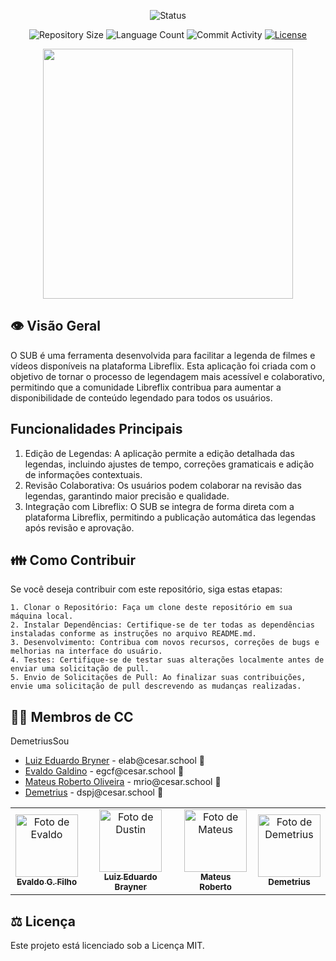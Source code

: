 <p align="center">
  <img
    src="https://img.shields.io/badge/Status-Em%20desenvolvimento-green?style=flat-square"
    alt="Status"
  />
</p>


<p align="center">
  <img
    src="https://img.shields.io/github/repo-size/P-E-N-T-E-S/Sub?style=flat"
    alt="Repository Size"
  />
  <img
    src="https://img.shields.io/github/languages/count/P-E-N-T-E-S/Sub?style=flat&logo=python"
    alt="Language Count"
  />
  <img
    src="https://img.shields.io/github/commit-activity/t/P-E-N-T-E-S/Sub?style=flat&logo=github"
    alt="Commit Activity"
  />
  <a href="LICENSE.md"
    ><img
      src="https://img.shields.io/github/license/P-E-N-T-E-S/Sub"
      alt="License"
  /></a>
</p>

<p align="center">
  <img
    width="400"
    display="inline-block"
    src="https://i.imgur.com/7O2OYRU.png"
  />
</p>

## 👁️ Visão Geral

O SUB é uma ferramenta desenvolvida para facilitar a legenda de filmes e vídeos disponíveis na plataforma Libreflix. Esta aplicação foi criada com o objetivo de tornar o processo de legendagem mais acessível e colaborativo, permitindo que a comunidade Libreflix contribua para aumentar a disponibilidade de conteúdo legendado para todos os usuários.

## Funcionalidades Principais

1. Edição de Legendas: A aplicação permite a edição detalhada das legendas, incluindo ajustes de tempo, correções gramaticais e adição de informações contextuais.
2. Revisão Colaborativa: Os usuários podem colaborar na revisão das legendas, garantindo maior precisão e qualidade.
3. Integração com Libreflix: O SUB se integra de forma direta com a plataforma Libreflix, permitindo a publicação automática das legendas após revisão e aprovação.

## 👪 Como Contribuir

Se você deseja contribuir com este repositório, siga estas etapas:

    1. Clonar o Repositório: Faça um clone deste repositório em sua máquina local.
    2. Instalar Dependências: Certifique-se de ter todas as dependências instaladas conforme as instruções no arquivo README.md.
    3. Desenvolvimento: Contribua com novos recursos, correções de bugs e melhorias na interface do usuário.
    4. Testes: Certifique-se de testar suas alterações localmente antes de enviar uma solicitação de pull.
    5. Envio de Solicitações de Pull: Ao finalizar suas contribuições, envie uma solicitação de pull descrevendo as mudanças realizadas.
    
## 👩‍💻 Membros de CC
DemetriusSou
<ul>
  <li>
    <a href="https://github.com/Luiz-Edu0202">Luiz Eduardo Bryner</a> - elab@cesar.school 📩
  </li>
  <li>
    <a href="https://github.com/evaldocunhaf">Evaldo Galdino</a> - egcf@cesar.school 📩
  </li>
  <li>
    <a href="https://github.com/mateusioliveira">Mateus Roberto Oliveira</a> - mrio@cesar.school 📩
  </li>
  <li>
    <a href="https://github.com/DemetriusSou">Demetrius</a> - dspj@cesar.school 📩
  </li>
</ul>

<table>
  <tr>
    <td align="center">
      <a href="https://github.com/evaldocunhaf">
        <img src="https://avatars3.githubusercontent.com/evaldocunhaf" width="100px;" alt="Foto de Evaldo"/><br>
        <sub>
          <b>Evaldo G. Filho</b>
        </sub>
      </a>
    </td>
    <td align="center">
      <a href="https://github.com/Luiz-Edu0202">
        <img src="https://avatars.githubusercontent.com/Luiz-Edu0202" width="100px;" alt="Foto de Dustin"/><br>
        <sub>
          <b>Luiz Eduardo Brayner</b>
        </sub>
      </a>
    </td>
      <td align="center">
      <a href="https://github.com/mateusioliveira">
        <img src="https://avatars.githubusercontent.com/mateusioliveira" width="100px;" alt="Foto de Mateus"/><br>
        <sub>
          <b>Mateus Roberto</b>
        </sub>
      </a>
    </td>
    <td align="center">
      <a href="https://github.com/mateusioliveira">
        <img src="https://avatars.githubusercontent.com/DemetriusSou" width="100px;" alt="Foto de Demetrius"/><br>
        <sub>
          <b>Demetrius</b>
        </sub>
      </a>
    </td>
  </tr>
</table>

## ⚖️ Licença
Este projeto está licenciado sob a Licença MIT.
